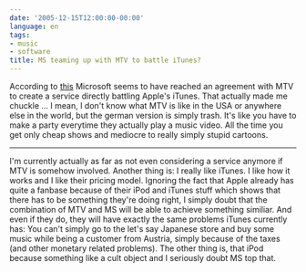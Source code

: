 ```yaml
---
date: '2005-12-15T12:00:00-00:00'
language: en
tags:
- music
- software
title: MS teaming up with MTV to battle iTunes?
---
```



According to <a href="http://us.gizmodo.com/gadgets/home-entertainment/bill-gates-gets-his-mtv-142967.php">this</a> Microsoft seems to have reached an agreement with MTV to create a service directly battling Apple's iTunes. That actually made me chuckle ... I mean, I don't know what MTV is like in the USA or anywhere else in the world, but the german version is simply trash. It's like you have to make a party everytime they actually play a music video. All the time you get only cheap shows and mediocre to really simply stupid cartoons.

-------------------------------



I'm currently actually as far as not even considering a service anymore if MTV is somehow involved. Another thing is: I really like iTunes. I like how it works and I like their pricing model. Ignoring the fact that Apple already has quite a fanbase because of their iPod and iTunes stuff which shows that there has to be something they're doing right, I simply doubt that the combination of MTV and MS will be able to achieve something similiar. And even if they do, they will have exactly the same problems iTunes currently has: You can't simply go to the let's say Japanese store and buy some music while being a customer from Austria, simply because of the taxes (and other monetary related problems). The other thing is, that iPod because something like a cult object and I seriously doubt MS top that.